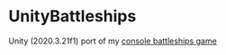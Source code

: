 # UnityBattleships
Unity (2020.3.21f1) port of my [console battleships game](https://github.com/exostin/ConsoleBattleshipsGame)

